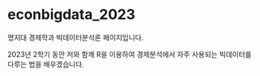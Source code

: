 # econbigdata_2023
명지대 경제학과 빅데이터분석론 페이지입니다. 

2023년 2학기 동안 저와 함께 R을 이용하여 경제분석에서 자주 사용되는 빅데이터를 다루는 법을 배우겠습니다. 

